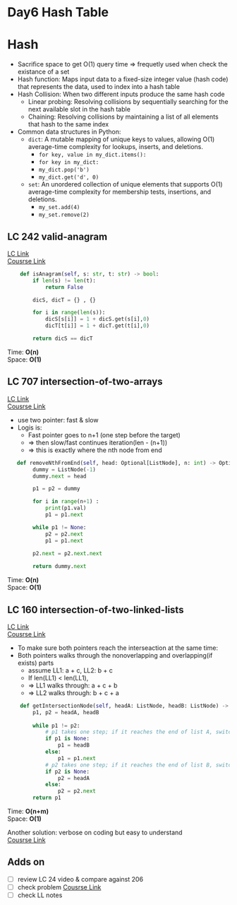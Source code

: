 # Day6 Hash Table
# Hash
- Sacrifice space to get O(1) query time => frequetly used when check the existance of a set
- Hash function: Maps input data to a fixed-size integer value (hash code) that represents the data, used to index into a hash table
- Hash Collision: When two different inputs produce the same hash code
  - Linear probing: Resolving collisions by sequentially searching for the next available slot in the hash table
  - Chaining: Resolving collisions by maintaining a list of all elements that hash to the same index
- Common data structures in Python:
  - `dict`: A mutable mapping of unique keys to values, allowing O(1) average-time complexity for lookups, inserts, and deletions.
    - `for key, value in my_dict.items():`
    - `for key in my_dict:`
    - `my_dict.pop('b')`
    - `my_dict.get('d', 0)`
  - `set`: An unordered collection of unique elements that supports O(1) average-time complexity for membership tests, insertions, and deletions.
    - `my_set.add(4)`
    - `my_set.remove(2)`



## LC 242 valid-anagram
[LC Link](https://leetcode.com/problems/valid-anagram/)   
[Cousrse Link](https://programmercarl.com/0242.%E6%9C%89%E6%95%88%E7%9A%84%E5%AD%97%E6%AF%8D%E5%BC%82%E4%BD%8D%E8%AF%8D.html)


```python
    def isAnagram(self, s: str, t: str) -> bool:
        if len(s) != len(t):
            return False

        dicS, dicT = {} , {}

        for i in range(len(s)):
            dicS[s[i]] = 1 + dicS.get(s[i],0)
            dicT[t[i]] = 1 + dicT.get(t[i],0)

        return dicS == dicT

```
Time: **O(n)**   
Space: **O(1)**


## LC 707 intersection-of-two-arrays
[LC Link](https://leetcode.com/problems/intersection-of-two-arrays/description/)   
[Cousrse Link](https://programmercarl.com/0019.%E5%88%A0%E9%99%A4%E9%93%BE%E8%A1%A8%E7%9A%84%E5%80%92%E6%95%B0%E7%AC%ACN%E4%B8%AA%E8%8A%82%E7%82%B9.html#%E7%AE%97%E6%B3%95%E5%85%AC%E5%BC%80%E8%AF%BE)  
- use two pointer: fast & slow
- Logis is:
    - Fast pointer goes to n+1 (one step before the target)
    - => then slow/fast continues iteration(len - (n+1))
    - => this is exactly where the nth node from end

```python
   def removeNthFromEnd(self, head: Optional[ListNode], n: int) -> Optional[ListNode]:        
        dummy = ListNode(-1)
        dummy.next = head

        p1 = p2 = dummy

        for i in range(n+1) :
            print(p1.val)
            p1 = p1.next

        while p1 != None:
            p2 = p2.next
            p1 = p1.next
        
        p2.next = p2.next.next

        return dummy.next
```
Time: **O(n)**   
Space: **O(1)**


## LC 160 intersection-of-two-linked-lists
[LC Link](https://leetcode.com/problems/intersection-of-two-linked-lists/description/)   
[Cousrse Link](https://labuladong.online/algo/essential-technique/linked-list-skills-summary/)  

- To make sure both pointers reach the interseaction at the same time:
- Both pointers walks through the nonoverlapping and overlapping(if exists) parts
    - assume LL1: a + c,  LL2: b + c
    - If len(LL1) < len(LL1),
    - => LL1 walks through: a + c + b
    - => LL2 walks through: b + c + a
```python
    def getIntersectionNode(self, headA: ListNode, headB: ListNode) -> ListNode:
        p1, p2 = headA, headB
    
        while p1 != p2:
            # p1 takes one step; if it reaches the end of list A, switch to list B
            if p1 is None:
                p1 = headB
            else:
                p1 = p1.next
            # p2 takes one step; if it reaches the end of list B, switch to list A
            if p2 is None:
                p2 = headA
            else:
                p2 = p2.next
        return p1

```
Time: **O(n+m)**   
Space: **O(1)**

Another solution: verbose on coding but easy to understand   
[Cousrse Link](https://programmercarl.com/%E9%9D%A2%E8%AF%95%E9%A2%9802.07.%E9%93%BE%E8%A1%A8%E7%9B%B8%E4%BA%A4.html#%E5%85%B6%E4%BB%96%E8%AF%AD%E8%A8%80%E7%89%88%E6%9C%AC)  


## Adds on
- [ ] review LC 24 video & compare against 206
- [ ] check problem [Cousrse Link](https://programmercarl.com/0142.%E7%8E%AF%E5%BD%A2%E9%93%BE%E8%A1%A8II.html)
- [ ] check LL notes
